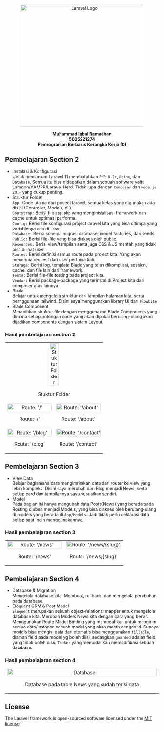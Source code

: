 <p align="center"><a href="https://laravel.com" target="_blank"><img src="https://raw.githubusercontent.com/laravel/art/master/logo-lockup/5%20SVG/2%20CMYK/1%20Full%20Color/laravel-logolockup-cmyk-red.svg" width="400" alt="Laravel Logo"></a></p>


<div align="center"><b>
Muhammad Iqbal Ramadhan <br>
5025221274<br>
Pemrograman Berbasis Kerangka Kerja (D)<br>
</b></div>

## Pembelajaran Section 2
* Instalasi & Konfigurasi<br>
    Untuk menlankan Laravel 11 membutuhkan `PHP 8.2+`, `Nginx`, dan `Database`. Semua itu bisa didapatkan dalam sebuah software yaitu Laragon/XAMPP/Laravel Herd. Tidak lupa dengan `Composer` dan `Node.js 20.+` yang cukup penting.
* Struktur Folder<br>
    `App:` Code utama dari project laravel, semua kelas yang digunakan ada disini (Controller, Models, dll).<br>`Bootstrap:` Berisi file `app.php` yang menginisialisasi framework dan cache untuk optimasi performa.<br>`Config:` Berisi file konfigurasi project laravel kita yang bisa ditimpa yang variablenya ada di `.env`.<br>`Database:` Berisi schema migrasi database, model factories, dan seeds.<br>`Public:` Berisi file-file yang bisa diakses oleh public.<br>`Resources:` Berisi view/tampilan  serta juga CSS & JS mentah yang tidak bisa dilihat user.<br>`Routes:` Berisi definisi semua route pada project kita. Yang akan menerima request dari user pertama kali.<br>`Storage:` Berisi log, template Blade yang telah dikompilasi, session, cache, dan file lain dari framework.<br>`Tests:` Berisi file-file testing pada project kita.<br>`Vendor:` Berisi package-package yang terinstal di Project kita dari composer atau lainnya.
* Blade<br>
    Belajar untuk mengelola struktur dari tampilan halaman kita, serta pernggunaan tailwind. Disini saya menggunakan library UI dari `Flowbite`
* Blade Component<br>
    Merapihkan struktur file dengan menggunakan Blade Components yang dimana setiap potongan code yang akan dipakai berulang-ulang akan dijadikan components dengan sistem Layout.

### Hasil pembelajaran section 2
<table>
  <tr>
    <td align="center" width="50%" colspan="2">
      <img src="https://github.com/user-attachments/assets/b5be6320-342f-4436-9460-cb18f0ea441c" alt="Stuktur Folder" style="width: 30%;">
      <p>Stuktur Folder</p>
    </td>
  </tr>
  <tr>
    <td align="center" width="50%">
      <img src="https://github.com/user-attachments/assets/1f9ce3fc-eb11-4b4e-b628-01754fd0a93c" alt="Route: '/'" style="width: 100%;">
      <p>Route: '/'</p>
    </td>
    <td align="center" width="50%">
      <img src="https://github.com/user-attachments/assets/aeed51b5-a6d0-4cfc-9659-e5e2a6d26813" alt="Route: '/about'" style="width: 100%;">
      <p>Route: '/about'</p>
    </td>
  </tr>
  <tr>
    <td align="center" width="50%">
      <img src="https://github.com/user-attachments/assets/55173b42-06fd-4b22-9bac-c73871e511b6" alt="Route: '/blog'" style="width: 100%;">
      <p>Route: '/blog'</p>
    </td>
    <td align="center" width="50%">
      <img src="https://github.com/user-attachments/assets/baf4db1c-7582-4c0b-81d9-5d06e84701ff" alt="Route: '/contact'" style="width: 100%;">
      <p>Route: '/contact'</p>
    </td>
  </tr>
</table>


## Pembelajaran Section 3
* View Data<br>
    Belajar bagiamana cara mengimrimkan data dari router ke view yang lebih kompleks. Disini saya merubah dari Blog menjadi News, serta setiap card dan tampilannya saya sesuaikan sendiri.
* Model<br>
    Pada bagian ini hanya mengubah data Posts(News) yang berada pada Routing diubah menjadi Models, yang bisa diakses oleh berulang-ulang di models yang berada di `App/Models`. Jadi tidak perlu deklarasi data setiap saat ingin menggunakannya.

### Hasil pembelajaran section 3
<table>
  <tr>
    <td align="center" width="50%">
      <img src="https://github.com/user-attachments/assets/19dcd4a3-b038-4631-8adf-8c9089ba1ece" alt="Route: '/news'" style="width: 100%;">
      <p>Route: '/news'</p>
    </td>
    <td align="center" width="50%">
      <img src="https://github.com/user-attachments/assets/6e00171b-d0e3-4481-92f0-44d0b3b1e321" alt="Route: '/news/{slug}'" style="width: 100%;">
      <p>Route: '/news/{slug}'</p>
    </td>
  </tr>
</table>


## Pembelajaran Section 4
* Database & Migration<br>
    Mengelola database kita. Membuat, rollback, dan mengelola perubahan pada database. 
* Eloquent ORM & Post Model<br>
    `Eloquent` merupakan sebuah object-relational mapper untuk mengelola database kita. Merubah Models News kita dengan cara yang benar. Menggunakan Route Model Binding yang memudahkan untuk mengirim semua data/instance sebuah model yang akan macth dengan id. Supaya models bisa mengisi data dari otomatis bisa menggunakan `fillable`, diaman field pada model yg boleh diisi, sedangkan `guarded` adalah field yang tidak boleh disii. `Tinker` yang memudahkan memodifikasi sebuah database.

### Hasil pembelajaran section 4
<table>
  <tr>
    <td align="center" width="50%" colspan="2">
      <img src="https://github.com/user-attachments/assets/92581527-b3fa-4fd0-ad5f-71d0735dbe5f" alt="Database" style="width: 100%;">
      <p>Database pada table News yang sudah terisi data</p>
    </td>
  </tr>
</table>


## License

The Laravel framework is open-sourced software licensed under the [MIT license](https://opensource.org/licenses/MIT).
